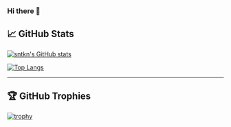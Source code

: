 ### Hi there 👋


## 📈 GitHub Stats

[![sntkn's GitHub stats](https://github-readme-stats.vercel.app/api?username=sntkn&theme=vue-dark&show_icons=true)](https://github.com/sntkn)

[![Top Langs](https://github-readme-stats.vercel.app/api/top-langs/?username=sntkn&theme=vue-dark&show_icons=true&layout=compact)](https://github.com/sntkn)

---

## 🏆 GitHub Trophies

[![trophy](https://github-profile-trophy.vercel.app/?username=sntkn&theme=onedark)](https://github.com/ryo-ma/github-profile-trophy)



<!--
**sntkn/sntkn** is a ✨ _special_ ✨ repository because its `README.md` (this file) appears on your GitHub profile.

Here are some ideas to get you started:

- 🔭 I’m currently working on ...
- 🌱 I’m currently learning ...
- 👯 I’m looking to collaborate on ...
- 🤔 I’m looking for help with ...
- 💬 Ask me about ...
- 📫 How to reach me: ...
- 😄 Pronouns: ...
- ⚡ Fun fact: ...
-->
